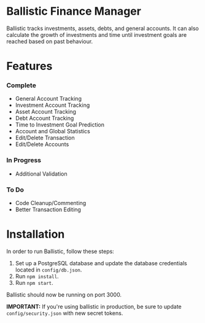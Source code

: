 Ballistic Finance Manager
=======

Ballistic tracks investments, assets, debts, and general accounts. It can also calculate the growth of investments and time until investment goals are reached based on past behaviour.

Features
=====

### Complete

* General Account Tracking
* Investment Account Tracking
* Asset Account Tracking
* Debt Account Tracking
* Time to Investment Goal Prediction
* Account and Global Statistics
* Edit/Delete Transaction
* Edit/Delete Accounts

### In Progress

* Additional Validation

### To Do

* Code Cleanup/Commenting
* Better Transaction Editing

Installation
=======

In order to run Ballistic, follow these steps:

1. Set up a PostgreSQL database and update the database credentials located in `config/db.json`.
2. Run `npm install`.
3. Run `npm start`.

Ballistic should now be running on port 3000.

**IMPORTANT:** If you're using ballistic in production, be sure to update `config/security.json` with new secret tokens.